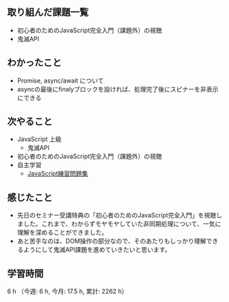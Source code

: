 ## 取り組んだ課題一覧
- 初心者のためのJavaScript完全入門（課題外）の視聴
- 鬼滅API    

## わかったこと
- Promise, async/await について
- asyncの最後にfinalyブロックを設ければ、処理完了後にスピナーを非表示にできる    

## 次やること
- JavaScript 上級
    - 鬼滅API
- 初心者のためのJavaScript完全入門（課題外）の視聴
- 自主学習
    - [JavaScript練習問題集](https://gist.github.com/kenmori/1961ce0140dc3307a0e641c8dde6701d)
    
## 感じたこと
- 先日のセミナー受講特典の「初心者のためのJavaScript完全入門」を視聴しました。これまで、わからずモヤモヤしていた非同期処理について、一気に理解を深めることができました。
- あと苦手なのは、DOM操作の部分なので、そのあたりもしっかり理解できるようにして鬼滅API課題を進めていきたいと思います。                    

## 学習時間
6 h （今週: 6 h, 今月: 17.5 h, 累計: 2262 h）